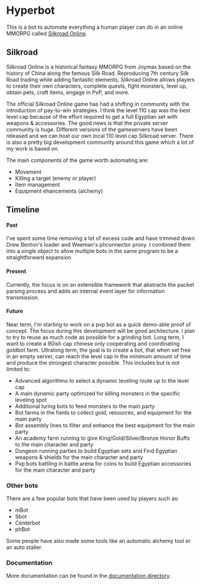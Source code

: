 # Hyperbot
This is a bot to automate everything a human player can do in an online MMORPG called [Silkroad Online](http://www.joymax.com/silkroad/).

## Silkroad
Silkroad Online is a historical fantasy MMORPG from Joymax based on the history of China along the famous Silk Road. Reproducing 7th century Silk Road trading while adding fantastic elements, Silkroad Online allows players to create their own characters, complete quests, fight monsters, level up, obtain pets, craft items, engage in PvP, and more.

The official Silkroad Online game has had a shifting in community with the introduction of pay-to-win strategies. I think the level 110 cap was the best level cap because of the effort required to get a full Egyptian set with weapons & accessories. The good news is that the private server community is huge. Different versions of the gameservers have been released and we can host our own local 110 level cap Silkroad server. There is also a pretty big development community around this game which a lot of my work is based on.

The main components of the game worth automating are:
- Movement
- Killing a target (enemy or player)
- Item management
- Equipment ehancements (alchemy)
  
## Timeline

#### Past
I've spent some time removing a lot of excess code and have trimmed down Drew Benton's loader and Weeman's phconnector proxy. I combined them into a single object to allow multiple bots in the same program to be a straightforward expansion.

#### Present
Currently, the focus is on an extensible framework that abstracts the packet parsing process and adds an internal event layer for information transmission.

#### Future
Near term, I'm starting to work on a pvp bot as a quick demo-able proof of concept. The focus during this development will be good architecture. I plan to try to reuse as much code as possible for a grinding bot.
Long term, I want to create a 90ish cap chinese only cooperating and coordinating goldbot farm.
Ultralong term, the goal is to create a bot, that when set free in an empty server, can reach the level cap in the minimum amount of time and produce the strongest character possible. This includes but is not limited to:
- Advanced algorithms to select a dynamic leveling route up to the level cap
- A main dynamic party optimized for killing monsters in the specific leveling spot
- Additional luring bots to feed monsters to the main party
- Bot farms in the fields to collect gold, resources, and equipment for the main party
- Bot assembly lines to filter and enhance the best equipment for the main party
- An academy farm running to give King/Gold/Silver/Bronze Honor Buffs to the main character and party
- Dungeon running parties to build Egyptian sets and Find Egyptian weapons & shields for the main character and party
- Pvp bots battling in battle arena for coins to build Egyptian accessories for the main character and party

### Other bots
There are a few popular bots that have been used by players such as:
- mBot
- Sbot
- Centerbot
- phBot

Some people have also made some tools like an automatic alchemy tool or an auto staller.

### Documentation
More documentation can be found in the [documentation directory](documents).

